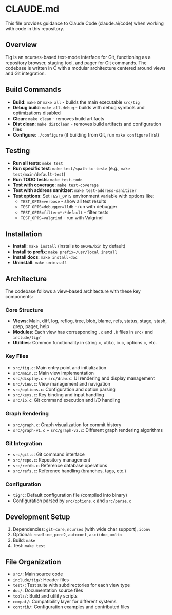 # CLAUDE.md

This file provides guidance to Claude Code (claude.ai/code) when working with code in this repository.

## Overview
Tig is an ncurses-based text-mode interface for Git, functioning as a repository browser, staging tool, and pager for Git commands. The codebase is written in C with a modular architecture centered around views and Git integration.

## Build Commands
- **Build**: `make` or `make all` - builds the main executable `src/tig`
- **Debug build**: `make all-debug` - builds with debug symbols and optimizations disabled
- **Clean**: `make clean` - removes build artifacts
- **Dist clean**: `make distclean` - removes build artifacts and configuration files
- **Configure**: `./configure` (if building from Git, run `make configure` first)

## Testing
- **Run all tests**: `make test`
- **Run specific test**: `make test/<path-to-test>` (e.g., `make test/main/default-test`)
- **Run TODO tests**: `make test-todo`
- **Test with coverage**: `make test-coverage`
- **Test with address sanitizer**: `make test-address-sanitizer`
- **Test options**: Set `TEST_OPTS` environment variable with options like:
  - `TEST_OPTS=verbose` - show all test results
  - `TEST_OPTS=debugger=lldb` - run with debugger
  - `TEST_OPTS=filter=*:*default` - filter tests
  - `TEST_OPTS=valgrind` - run with Valgrind

## Installation
- **Install**: `make install` (installs to `$HOME/bin` by default)
- **Install to prefix**: `make prefix=/usr/local install`
- **Install docs**: `make install-doc`
- **Uninstall**: `make uninstall`

## Architecture
The codebase follows a view-based architecture with these key components:

### Core Structure
- **Views**: Main, diff, log, reflog, tree, blob, blame, refs, status, stage, stash, grep, pager, help
- **Modules**: Each view has corresponding `.c` and `.h` files in `src/` and `include/tig/`
- **Utilities**: Common functionality in string.c, util.c, io.c, options.c, etc.

### Key Files
- `src/tig.c`: Main entry point and initialization
- `src/main.c`: Main view implementation
- `src/display.c` + `src/draw.c`: UI rendering and display management
- `src/view.c`: View management and navigation
- `src/options.c`: Configuration and option parsing
- `src/keys.c`: Key binding and input handling
- `src/io.c`: Git command execution and I/O handling

### Graph Rendering
- `src/graph.c`: Graph visualization for commit history
- `src/graph-v1.c` + `src/graph-v2.c`: Different graph rendering algorithms

### Git Integration
- `src/git.c`: Git command interface
- `src/repo.c`: Repository management
- `src/refdb.c`: Reference database operations
- `src/refs.c`: Reference handling (branches, tags, etc.)

### Configuration
- `tigrc`: Default configuration file (compiled into binary)
- Configuration parsed by `src/options.c` and `src/parse.c`

## Development Setup
1. Dependencies: `git-core`, `ncurses` (with wide char support), `iconv`
2. Optional: `readline`, `pcre2`, `autoconf`, `asciidoc`, `xmlto`
3. Build: `make`
4. Test: `make test`

## File Organization
- `src/`: Main source code
- `include/tig/`: Header files
- `test/`: Test suite with subdirectories for each view type
- `doc/`: Documentation source files
- `tools/`: Build and utility scripts
- `compat/`: Compatibility layer for different systems
- `contrib/`: Configuration examples and contributed files